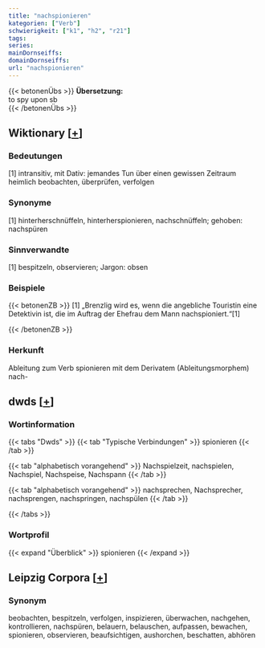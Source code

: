 ```yaml
---
title: "nachspionieren"
kategorien: ["Verb"]
schwierigkeit: ["k1", "h2", "r21"]
tags:
series:
mainDornseiffs:
domainDornseiffs:
url: "nachspionieren"
---
```


{{< betonenÜbs >}}
**Übersetzung:**  
to spy upon sb  
{{< /betonenÜbs >}}

## Wiktionary [[+](https://de.wiktionary.org/wiki/nachspionieren)]

### Bedeutungen
[1] intransitiv, mit Dativ: jemandes Tun über einen gewissen Zeitraum heimlich beobachten, überprüfen, verfolgen  

### Synonyme
[1] hinterherschnüffeln, hinterherspionieren, nachschnüffeln; gehoben: nachspüren  

### Sinnverwandte
[1] bespitzeln, observieren; Jargon: obsen  

### Beispiele
{{< betonenZB >}}
[1] „Brenzlig wird es, wenn die angebliche Touristin eine Detektivin ist, die im Auftrag der Ehefrau dem Mann nachspioniert.“[1]  

{{< /betonenZB >}}
### Herkunft
Ableitung zum Verb spionieren mit dem Derivatem (Ableitungsmorphem) nach-  



## dwds [[+](https://www.dwds.de/wb/nachspionieren)]

### Wortinformation
{{< tabs "Dwds" >}}
{{< tab "Typische Verbindungen" >}}
spionieren
{{< /tab >}}

{{< tab "alphabetisch vorangehend" >}}
Nachspielzeit, nachspielen, Nachspiel, Nachspeise, Nachspann
{{< /tab >}}

{{< tab "alphabetisch vorangehend" >}}
nachsprechen, Nachsprecher, nachsprengen, nachspringen, nachspülen
{{< /tab >}}

{{< /tabs >}}

### Wortprofil
{{< expand "Überblick" >}} spionieren {{< /expand >}}

## Leipzig Corpora [[+](https://corpora.uni-leipzig.de/en/res?word=nachspionieren&corpusId=deu_newscrawl-public_2018)]


### Synonym
beobachten, bespitzeln, verfolgen, inspizieren, überwachen, nachgehen, kontrollieren, nachspüren, belauern, belauschen, aufpassen, bewachen, spionieren, observieren, beaufsichtigen, aushorchen, beschatten, abhören

